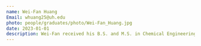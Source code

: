 ```yaml
---
name: Wei-Fan Huang
Email: whuang25@uh.edu
photo: people/graduates/photo/Wei-Fan_Huang.jpg
date: 2023-01-01
description: Wei-Fan received his B.S. and M.S. in Chemical Engineering from National Cheng Kung University in Taiwan in 2018 and 2021. His research focuses on developing machine learning models and their applications in molecular simulation of battery materials.
---
```

